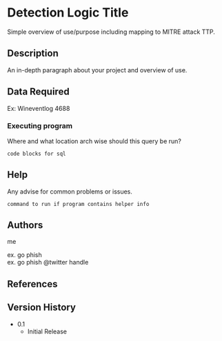 # Detection Logic Title 

Simple overview of use/purpose including mapping to MITRE attack TTP. 

## Description

An in-depth paragraph about your project and overview of use.

## Data Required 

Ex: Wineventlog 4688 

### Executing program

Where and what location arch wise should this query be run?

```
code blocks for sql
```

## Help

Any advise for common problems or issues.

```
command to run if program contains helper info
```

## Authors

me

ex. go phish  
ex. go phish @twitter handle 

## References

## Version History

* 0.1
    * Initial Release

